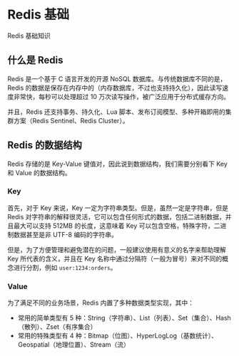 # Redis 基础
Redis 基础知识

## 什么是 Redis
Redis 是一个基于 C 语言开发的开源 NoSQL 数据库。与传统数据库不同的是，Redis 的数据是保存在内存中的（内存数据库，不过也支持持久化），因此读写速度非常快，每秒可以处理超过 10 万次读写操作，被广泛应用于分布式缓存方向。

并且，Redis 还支持事务、持久化、Lua 脚本、发布订阅模型、多种开箱即用的集群方案（Redis Sentinel、Redis Cluster）。

## Redis 的数据结构
Redis 存储的是 Key-Value 键值对，因此说到数据结构，我们需要分别看下 Key 和 Value 的数据结构。

### Key
首先，对于 Key 来说，Key 一定为字符串类型。但是，虽然一定是字符串，但是 Redis 对字符串的解释很灵活，它可以包含任何形式的数据，包括二进制数据，并且最大可以支持 512MB 的长度，这意味着 Key 可以包含空格，特殊字符，二进制数据甚至是非 UTF-8 编码的字符串。

但是，为了方便管理和避免潜在的问题，一般建议使用有意义的名字来帮助理解 Key 所代表的含义，并且在 Key 名称中通过分隔符（一般为冒号）来对不同的概念进行分割，例如 `user:1234:orders`。

### Value
为了满足不同的业务场景，Redis 内置了多种数据类型实现，其中：
* 常用的简单类型有 5 种：String（字符串）、List（列表）、Set（集合）、Hash（散列）、Zset（有序集合）
* 常用的特殊类型有 4 种：Bitmap（位图）、HyperLogLog（基数统计）、Geospatial（地理位置）、Stream（流）


